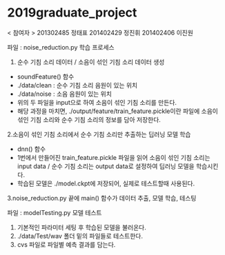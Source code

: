 # 2019graduate_project

< 참여자 >
201302485 정태표
201402429 정진휘
201402406 이진원

파일 : noise_reduction.py 
학습 프로세스
1. 순수 기침 소리 데이터 / 소음이 섞인 기침 소리 데이터 생성
 - soundFeature() 함수
 - ./data/clean : 순수 기침 소리 음원이 있는 위치 
 - ./data/noise : 소음 음원이 있는 위치
 - 위의 두 파일을 input으로 하여 소음이 섞인 기침 소리를 만든다.
 - 해당 과정을 마치면, ./output/feature/train_feature.pickle이란 파일에 소음이 섞인 기침 소리와 순수 기침 소리의 정보를 담아 저장한다.

2.소음이 섞인 기침 소리에서 순수 기침 소리만 추출하는 딥러닝 모델 학습
 - dnn() 함수
 - 1번에서 만들어진 train_feature.pickle 파일을 읽어 소음이 섞인 기침 소리는 input data / 순수 기침 소리는 output data로 설정하여 딥러닝 모델을 학습시킨다.
 - 학습된 모델은 ./model.ckpt에 저장되어, 실제로 테스트할때 사용된다.

3.noise_reduction.py 끝에 main() 함수가 데이터 추출, 모델 학습, 테스팅

파일 : modelTesting.py
모델 테스트
1. 기본적인 파라미터 세팅 후 학습된 모델을 불러온다.
2. ./data/Test/wav 폴더 밑의 파일들로 테스트한다.
3. cvs 파일로 파일별 예측 결과를 담는다.
